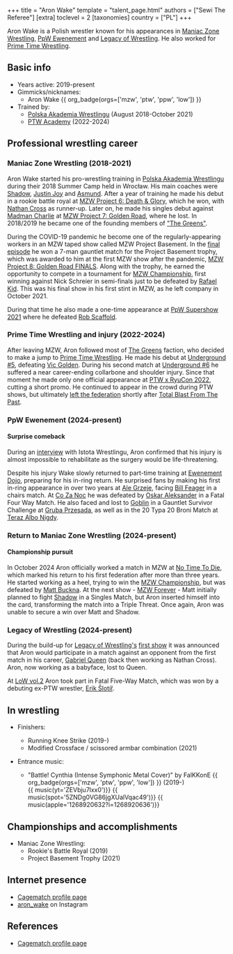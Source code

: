 +++
title = "Aron Wake"
template = "talent_page.html"
authors = ["Sewi The Referee"]
[extra]
toclevel = 2
[taxonomies]
country = ["PL"]
+++

Aron Wake is a Polish wrestler known for his appearances in [Maniac Zone Wrestling](@/o/mzw.md), [PpW Ewenement](@/o/ppw.md) and [Legacy of Wrestling](@/o/low.md). He also worked for [Prime Time Wrestling](@/o/ptw.md).

## Basic info

* Years active: 2019-present
* Gimmicks/nicknames:
  - Aron Wake {{ org_badge(orgs=['mzw', 'ptw', 'ppw', 'low']) }}
* Trained by:
  - [Polska Akademia Wrestlingu](@/o/paw.md) (August 2018-October 2021)
  - [PTW Academy](@/o/ptw-academy.md) (2022-2024)

## Professional wrestling career

### Maniac Zone Wrestling (2018-2021)

Aron Wake started his pro-wrestling training in [Polska Akademia Wrestlingu](@/o/paw.md) during their 2018 Summer Camp held in Wrocław.
His main coaches were [Shadow](@/w/shadow.md), [Justin Joy](@/w/justin-joy.md) and [Asmund](@/w/asmund.md).
After a year of training he made his debut in a rookie battle royal at [MZW Project 6: Death & Glory](@/e/mzw/2019-08-24-mzw-project-6-death-and-glory.md), which he won, with [Nathan Cross](@/w/gabriel-queen.md) as runner-up.
Later on, he made his singles debut against [Madman Charlie](@/w/madman-charlie.md) at [MZW Project 7: Golden Road](@/e/mzw/2020-01-18-mzw-project-7-golden-road.md), where he lost.
In 2018/2019 he became one of the founding members of ["The Greens"](@/a/zieloni.md).

During the COVID-19 pandemic he become one of the regularly-appearing workers in an MZW taped show called MZW Project Basement.
In the [final episode](@/e/mzw/2021-07-21-mzw-project-basement-6.md) he won a 7-man gauntlet match for the Project Basement trophy, which was awarded to him at the first MZW show after the pandemic, [MZW Project 8: Golden Road FINALS](@/e/mzw/2021-08-14-mzw-project-8-golden-road-finals.md).
Along with the trophy, he earned the opportunity to compete in a tournament for [MZW Championship](@/c/mzw-championship.md), first winning against Nick Schreier in semi-finals just to be defeated by [Rafael Kid](@/w/rafael-kid.md). This was his final show in his first stint in MZW, as he left company in October 2021.

During that time he also made a one-time appearance at [PpW Supershow 2021](@/e/ppw/2021-07-30-ppw-poznan-supershow.md) where he defeated [Rob Scaffold](@/w/rob-scaffold.md).

### Prime Time Wrestling and injury (2022-2024)

After leaving MZW, Aron followed most of [The Greens](@/a/zieloni.md) faction, who decided to make a jump to [Prime Time Wrestling](@/o/ptw.md).
He made his debut at [Underground #5](@/e/ptw/2022-05-29-ptw-underground-5.md), defeating [Vic Golden](@/w/vic-golden.md).
During his second match at [Underground #6](@/e/ptw/2022-06-26-ptw-underground-6.md) he suffered a near career-ending collarbone and shoulder injury.
Since that moment he made only one official appearance at [PTW x RyuCon 2022](@/e/ptw/2022-07-31-ptw-x-ryucon.md), cutting a short promo.
He continued to appear in the crowd during PTW shows, but ultimately [left the federation](@/a/ptw-exits.md) shortly after [Total Blast From The Past](@/e/ptw/2024-05-11-ptw-6.md).

### PpW Ewenement (2024-present)

#### Surprise comeback

During an [interview][wywiad-istota] with Istota Wrestlingu, Aron confirmed that his injury is almost impossible to rehabilitate as the surgery would be life-threatening.

Despite his injury Wake slowly returned to part-time training at [Ewenement Dojo](@/o/ewenement-dojo.md), preparing for his in-ring return.
He surprised fans by making his first in-ring appearance in over two years at [Ale Grzeje](@/e/ppw/2024-07-13-ppw-ale-grzeje.md), facing [Bill Feager](@/w/feager.md) in a chairs match. At [Co Za Noc](@/e/ppw/2024-10-26-ppw-co-za-noc.md) he was defeated by [Oskar Aleksander](@/w/oskar-aleksander.md) in a Fatal Four Way Match. He also faced and lost to [Goblin](@/w/goblin.md) in a Gauntlet Survivor Challenge at [Gruba Przesada](@/e/ppw/2025-01-25-ppw-gruba-przesada.md), as well as in the 20 Typa 20 Broni Match at [Teraz Albo Nigdy](@/e/ppw/2025-03-15-ppw-teraz-albo-nigdy.md).

### Return to Maniac Zone Wrestling (2024-present)

#### Championship pursuit

In October 2024 Aron officially worked a match in MZW at [No Time To Die](@/e/mzw/2024-10-12-mzw-no-time-to-die.md), which marked his return to his first federation after more than three years. He started working as a heel, trying to win the [MZW Championship](@/c/mzw-championship.md), but was defeated by [Matt Buckna](@/w/matt-buckna.md). At the next show - [MZW Forever](@/e/mzw/2025-03-29-mzw-forever.md) - Matt initially planned to fight [Shadow](@/w/shadow.md) in a Singles Match, but Aron inserted himself into the card, transforming the match into a Triple Threat. Once again, Aron was unable to secure a win over Matt and Shadow.

### Legacy of Wrestling (2024-present)

During the build-up for [Legacy of Wrestling's](@/o/low.md) [first show](@/e/low/2024-12-01-low-1.md) it was announced that Aron would participate in a match against an opponent from the first match in his career, [Gabriel Queen](@/w/gabriel-queen.md) (back then working as Nathan Cross). Aron, now working as a babyface, lost to Queen.

At [LoW vol.2](@/e/low/2025-04-06-low-2.md) Aron took part in Fatal Five-Way Match, which was won by a debuting ex-PTW wrestler, [Erik Šlotíř](@/w/erik-slotir.md).

## In wrestling

* Finishers:
  - Running Knee Strike (2019-)
  - Modified Crossface / scissored armbar combination (2021)

* Entrance music:
  - "Battle! Cynthia (Intense Symphonic Metal Cover)" by FalKKonE
 {{ org_badge(orgs=['mzw', 'ptw', 'ppw', 'low']) }} (2019-) <br>
 {{ music(yt='ZEVbju7lxx0')}}
 {{ music(spot='5ZNDg0VG86jgXUalVqac49')}}
 {{ music(apple='1268920632?i=1268920636')}}

## Championships and accomplishments

 * Maniac Zone Wrestling:
   - Rookie's Battle Royal (2019)
   - Project Basement Trophy (2021)

## Internet presence

* [Cagematch profile page](https://www.cagematch.net/?id=2&nr=24640)
* [aron_wake](https://www.instagram.com/aron_wake/) on Instagram

## References

* [Cagematch profile page](https://www.cagematch.net/?id=2&nr=24640)

[wywiad-istota]: https://www.youtube.com/watch?v=PfHPG9FUr7Y

